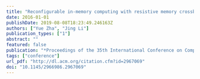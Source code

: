 ```yaml
---
title: "Reconfigurable in-memory computing with resistive memory crossbar"
date: 2016-01-01
publishDate: 2019-08-08T18:23:49.246163Z
authors: ["Yue Zha", "Jing Li"]
publication_types: ["1"]
abstract: ""
featured: false
publication: "*Proceedings of the 35th International Conference on Computer-Aided Design*"
tags: ["conference"]
url_pdf: "http://dl.acm.org/citation.cfm?id=2967069"
doi: "10.1145/2966986.2967069"
---
```


